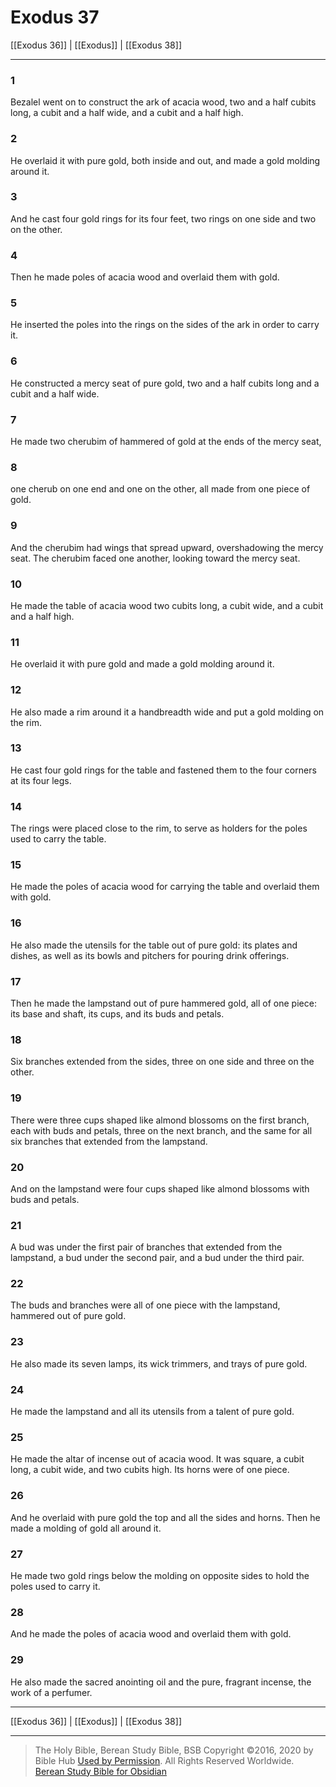 # Exodus 37

[[Exodus 36]] | [[Exodus]] | [[Exodus 38]]

---

### 1
Bezalel went on to construct the ark of acacia wood, two and a half cubits long, a cubit and a half wide, and a cubit and a half high.

### 2
He overlaid it with pure gold, both inside and out, and made a gold molding around it.

### 3
And he cast four gold rings for its four feet, two rings on one side and two on the other.

### 4
Then he made poles of acacia wood and overlaid them with gold.

### 5
He inserted the poles into the rings on the sides of the ark in order to carry it.

### 6
He constructed a mercy seat of pure gold, two and a half cubits long and a cubit and a half wide.

### 7
He made two cherubim of hammered of gold at the ends of the mercy seat,

### 8
one cherub on one end and one on the other, all made from one piece of gold.

### 9
And the cherubim had wings that spread upward, overshadowing the mercy seat. The cherubim faced one another, looking toward the mercy seat.

### 10
He made the table of acacia wood two cubits long, a cubit wide, and a cubit and a half high.

### 11
He overlaid it with pure gold and made a gold molding around it.

### 12
He also made a rim around it a handbreadth wide and put a gold molding on the rim.

### 13
He cast four gold rings for the table and fastened them to the four corners at its four legs.

### 14
The rings were placed close to the rim, to serve as holders for the poles used to carry the table.

### 15
He made the poles of acacia wood for carrying the table and overlaid them with gold.

### 16
He also made the utensils for the table out of pure gold: its plates and dishes, as well as its bowls and pitchers for pouring drink offerings.

### 17
Then he made the lampstand out of pure hammered gold, all of one piece: its base and shaft, its cups, and its buds and petals.

### 18
Six branches extended from the sides, three on one side and three on the other.

### 19
There were three cups shaped like almond blossoms on the first branch, each with buds and petals, three on the next branch, and the same for all six branches that extended from the lampstand.

### 20
And on the lampstand were four cups shaped like almond blossoms with buds and petals.

### 21
A bud was under the first pair of branches that extended from the lampstand, a bud under the second pair, and a bud under the third pair.

### 22
The buds and branches were all of one piece with the lampstand, hammered out of pure gold.

### 23
He also made its seven lamps, its wick trimmers, and trays of pure gold.

### 24
He made the lampstand and all its utensils from a talent of pure gold.

### 25
He made the altar of incense out of acacia wood. It was square, a cubit long, a cubit wide, and two cubits high. Its horns were of one piece.

### 26
And he overlaid with pure gold the top and all the sides and horns. Then he made a molding of gold all around it.

### 27
He made two gold rings below the molding on opposite sides to hold the poles used to carry it.

### 28
And he made the poles of acacia wood and overlaid them with gold.

### 29
He also made the sacred anointing oil and the pure, fragrant incense, the work of a perfumer.

---

[[Exodus 36]] | [[Exodus]] | [[Exodus 38]]

---

> The Holy Bible, Berean Study Bible, BSB
> Copyright &copy;2016, 2020 by Bible Hub
> [Used by Permission](https://berean.bible/terms.htm). All Rights Reserved Worldwide.
> [Berean Study Bible for Obsidian](https://github.com/gapmiss/berean-study-bible-for-obsidian)

